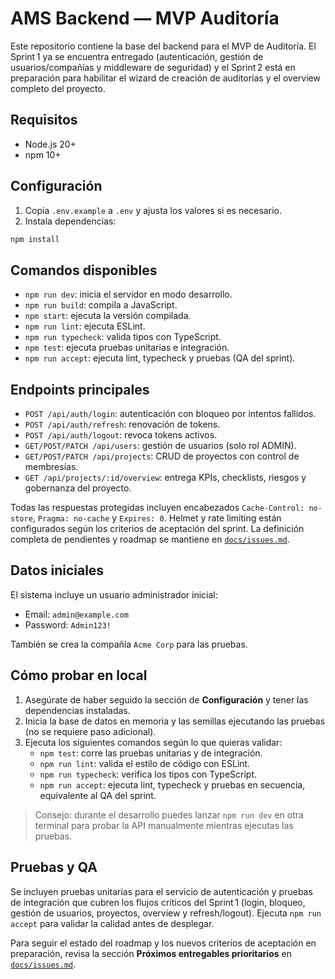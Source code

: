 # AMS Backend — MVP Auditoría

Este repositorio contiene la base del backend para el MVP de Auditoría. El Sprint 1 ya se encuentra entregado (autenticación, gestión de usuarios/compañías y middleware de seguridad) y el Sprint 2 está en preparación para habilitar el wizard de creación de auditorías y el overview completo del proyecto.

## Requisitos

- Node.js 20+
- npm 10+

## Configuración

1. Copia `.env.example` a `.env` y ajusta los valores si es necesario.
2. Instala dependencias:

```bash
npm install
```

## Comandos disponibles

- `npm run dev`: inicia el servidor en modo desarrollo.
- `npm run build`: compila a JavaScript.
- `npm start`: ejecuta la versión compilada.
- `npm run lint`: ejecuta ESLint.
- `npm run typecheck`: valida tipos con TypeScript.
- `npm test`: ejecuta pruebas unitarias e integración.
- `npm run accept`: ejecuta lint, typecheck y pruebas (QA del sprint).

## Endpoints principales

- `POST /api/auth/login`: autenticación con bloqueo por intentos fallidos.
- `POST /api/auth/refresh`: renovación de tokens.
- `POST /api/auth/logout`: revoca tokens activos.
- `GET/POST/PATCH /api/users`: gestión de usuarios (solo rol ADMIN).
- `GET/POST/PATCH /api/projects`: CRUD de proyectos con control de membresías.
- `GET /api/projects/:id/overview`: entrega KPIs, checklists, riesgos y gobernanza del proyecto.

Todas las respuestas protegidas incluyen encabezados `Cache-Control: no-store`, `Pragma: no-cache` y `Expires: 0`. Helmet y rate limiting están configurados según los criterios de aceptación del sprint. La definición completa de pendientes y roadmap se mantiene en [`docs/issues.md`](docs/issues.md).

## Datos iniciales

El sistema incluye un usuario administrador inicial:

- Email: `admin@example.com`
- Password: `Admin123!`

También se crea la compañía `Acme Corp` para las pruebas.

## Cómo probar en local

1. Asegúrate de haber seguido la sección de **Configuración** y tener las dependencias instaladas.
2. Inicia la base de datos en memoria y las semillas ejecutando las pruebas (no se requiere paso adicional).
3. Ejecuta los siguientes comandos según lo que quieras validar:
   - `npm test`: corre las pruebas unitarias y de integración.
   - `npm run lint`: valida el estilo de código con ESLint.
   - `npm run typecheck`: verifica los tipos con TypeScript.
   - `npm run accept`: ejecuta lint, typecheck y pruebas en secuencia, equivalente al QA del sprint.

> Consejo: durante el desarrollo puedes lanzar `npm run dev` en otra terminal para probar la API manualmente mientras ejecutas las pruebas.

## Pruebas y QA

Se incluyen pruebas unitarias para el servicio de autenticación y pruebas de integración que cubren los flujos críticos del Sprint 1 (login, bloqueo, gestión de usuarios, proyectos, overview y refresh/logout). Ejecuta `npm run accept` para validar la calidad antes de desplegar.

Para seguir el estado del roadmap y los nuevos criterios de aceptación en preparación, revisa la sección **Próximos entregables prioritarios** en [`docs/issues.md`](docs/issues.md).
